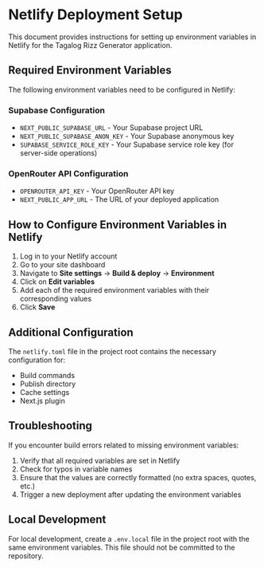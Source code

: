 # Netlify Deployment Setup

This document provides instructions for setting up environment variables in Netlify for the Tagalog Rizz Generator application.

## Required Environment Variables

The following environment variables need to be configured in Netlify:

### Supabase Configuration
- `NEXT_PUBLIC_SUPABASE_URL` - Your Supabase project URL
- `NEXT_PUBLIC_SUPABASE_ANON_KEY` - Your Supabase anonymous key
- `SUPABASE_SERVICE_ROLE_KEY` - Your Supabase service role key (for server-side operations)

### OpenRouter API Configuration
- `OPENROUTER_API_KEY` - Your OpenRouter API key
- `NEXT_PUBLIC_APP_URL` - The URL of your deployed application

## How to Configure Environment Variables in Netlify

1. Log in to your Netlify account
2. Go to your site dashboard
3. Navigate to **Site settings** → **Build & deploy** → **Environment**
4. Click on **Edit variables**
5. Add each of the required environment variables with their corresponding values
6. Click **Save**

## Additional Configuration

The `netlify.toml` file in the project root contains the necessary configuration for:
- Build commands
- Publish directory
- Cache settings
- Next.js plugin

## Troubleshooting

If you encounter build errors related to missing environment variables:
1. Verify that all required variables are set in Netlify
2. Check for typos in variable names
3. Ensure that the values are correctly formatted (no extra spaces, quotes, etc.)
4. Trigger a new deployment after updating the environment variables

## Local Development

For local development, create a `.env.local` file in the project root with the same environment variables. This file should not be committed to the repository.
